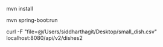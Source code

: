 mvn install

mvn spring-boot:run



curl -F "file=@/Users/siddharthagit/Desktop/small_dish.csv"  localhost:8080/api/v2/dishes2